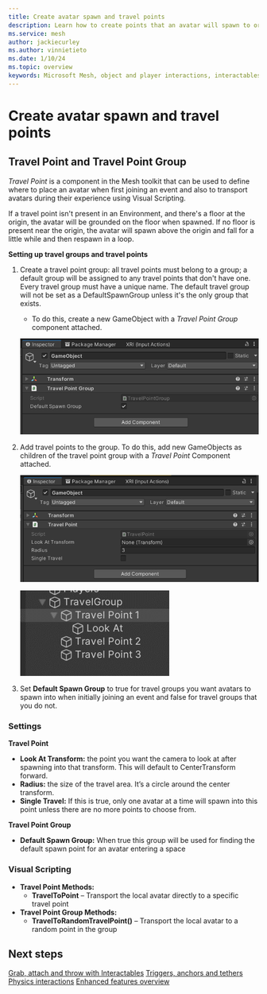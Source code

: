 ```yaml
---
title: Create avatar spawn and travel points
description: Learn how to create points that an avatar will spawn to or travel to when using teleportation.
ms.service: mesh
author: jackiecurley
ms.author: vinnietieto
ms.date: 1/10/24
ms.topic: overview
keywords: Microsoft Mesh, object and player interactions, interactables, avatars, anchors, tethers, triggers, trigger volumes, grab, hold, throw, teleport, spawn, travel points
---
```


# Create avatar spawn and travel points

## Travel Point and Travel Point Group

*Travel Point* is a component in the Mesh toolkit that can be used to define where to place an avatar when first joining an event and also to transport avatars during their experience using Visual Scripting.

If a travel point isn't present in an Environment, and there's a floor at the origin, the avatar will be grounded on the floor when spawned.  If no floor is present near the origin, the avatar will spawn above the origin and fall for a little while and then respawn in a loop.

**Setting up travel groups and travel points**

1. Create a travel point group: all travel points must belong to a group; a default group will be assigned to any travel points that don't have one. Every travel group must have a unique name. The default travel group will not be set as a DefaultSpawnGroup unless it's the only group that exists.

    - To do this, create a new GameObject with a *Travel Point Group* component attached.

    ![Travel Point Group](../../../media/enhance-your-environment/object-player-interactions/006-travel-point-group.png)

2. Add travel points to the group. To do this, add new GameObjects as children of the travel point group with a *Travel Point* Component attached.

    ![Travel Point Component attached](../../../media/enhance-your-environment/object-player-interactions/007-travel-point.png)

    ![Travel Point](../../../media/enhance-your-environment/object-player-interactions/008-travel-point-in-hierarchy.png)
    
3. Set **Default Spawn Group** to true for travel groups you want avatars to spawn into when initially joining an event and false for travel groups that you do not.  

### Settings

**Travel Point**
- **Look At Transform:** the point you want the camera to look at after spawning into that transform. This will default to CenterTransform forward.  
- **Radius:** the size of the travel area. It’s a circle around the center transform.  
- **Single Travel:** If this is true, only one avatar at a time will spawn into this point unless there are no more points to choose from.

**Travel Point Group**
- **Default Spawn Group:** When true this group will be used for finding the default spawn point for an avatar entering a space

### Visual Scripting

- **Travel Point Methods:**
    - **TravelToPoint** – Transport the local avatar directly to a specific travel point
- **Travel Point Group Methods:**
    - **TravelToRandomTravelPoint()** – Transport the local avatar to a random point in the group

## Next steps

[Grab, attach and throw with Interactables](./interactables.md)
[Triggers, anchors and tethers](./triggers-anchors-and-tethers.md)
[Physics interactions](../physics/mesh-physics-overview.md)
[Enhanced features overview](../enhanced-features-overview.md)
